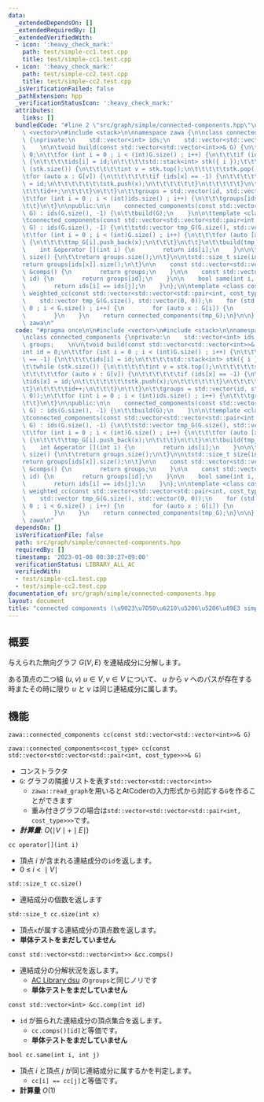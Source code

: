 ```yaml
---
data:
  _extendedDependsOn: []
  _extendedRequiredBy: []
  _extendedVerifiedWith:
  - icon: ':heavy_check_mark:'
    path: test/simple-cc1.test.cpp
    title: test/simple-cc1.test.cpp
  - icon: ':heavy_check_mark:'
    path: test/simple-cc2.test.cpp
    title: test/simple-cc2.test.cpp
  _isVerificationFailed: false
  _pathExtension: hpp
  _verificationStatusIcon: ':heavy_check_mark:'
  attributes:
    links: []
  bundledCode: "#line 2 \"src/graph/simple/connected-components.hpp\"\n\n#include\
    \ <vector>\n#include <stack>\n\nnamespace zawa {\n\nclass connected_components\
    \ {\nprivate:\n    std::vector<int> ids;\n    std::vector<std::vector<int>> groups;\
    \    \n\n\tvoid build(const std::vector<std::vector<int>>& G) {\n\t\tint id =\
    \ 0;\n\t\tfor (int i = 0 ; i < (int)G.size() ; i++) {\n\t\t\tif (ids[i] == -1)\
    \ {\n\t\t\t\tids[i] = id;\n\t\t\t\tstd::stack<int> stk({ i });\t\t\n\t\t\t\twhile\
    \ (stk.size()) {\n\t\t\t\t\tint v = stk.top();\n\t\t\t\t\tstk.pop();\n\t\t\t\t\
    \tfor (auto x : G[v]) {\n\t\t\t\t\t\tif (ids[x] == -1) {\n\t\t\t\t\t\t\tids[x]\
    \ = id;\n\t\t\t\t\t\t\tstk.push(x);\n\t\t\t\t\t\t}\n\t\t\t\t\t}\n\t\t\t\t}\n\t\
    \t\t\tid++;\n\t\t\t}\n\t\t}\n\t\tgroups = std::vector(id, std::vector(0, 0));\n\
    \t\tfor (int i = 0 ; i < (int)ids.size() ; i++) {\n\t\t\tgroups[ids[i]].push_back(i);\n\
    \t\t}\n\t}\n\npublic:\n\n    connected_components(const std::vector<std::vector<int>>&\
    \ G) : ids(G.size(), -1) {\n\t\tbuild(G);\n    }\n\n\ttemplate <class cost_type>\n\
    \tconnected_components(const std::vector<std::vector<std::pair<int, cost_type>>>&\
    \ G) : ids(G.size(), -1) {\n\t\tstd::vector tmp_G(G.size(), std::vector(0, 0));\n\
    \t\tfor (int i = 0 ; i < (int)G.size() ; i++) {\n\t\t\tfor (auto [x, _] : G[i])\
    \ {\n\t\t\t\ttmp_G[i].push_back(x);\n\t\t\t}\n\t\t}\n\t\tbuild(tmp_G);\n\t}\n\n\
    \    int &operator [](int i) {\n        return ids[i];\n    }\n\n\tstd::size_t\
    \ size() {\n\t\treturn groups.size();\n\t}\n\n\tstd::size_t size(int x) {\n\t\t\
    return groups[ids[x]].size();\n\t}\n\n    const std::vector<std::vector<int>>\
    \ &comps() {\n        return groups;\n    }\n\n    const std::vector<int> &comp(int\
    \ id) {\n        return groups[id];\n    }\n\n    bool same(int i, int j) {\n\
    \        return ids[i] == ids[j];\n    }\n};\n\ntemplate <class cost_type>\nconnected_components\
    \ weighted_cc(const std::vector<std::vector<std::pair<int, cost_type>>>& G) {\n\
    \    std::vector tmp_G(G.size(), std::vector(0, 0));\n    for (std::size_t i =\
    \ 0 ; i < G.size() ; i++) {\n        for (auto x : G[i]) {\n            tmp_G[i].push_back(x.first);\n\
    \        }\n    }\n    return connected_components(tmp_G);\n}\n\n} // namespace\
    \ zawa\n"
  code: "#pragma once\n\n#include <vector>\n#include <stack>\n\nnamespace zawa {\n\
    \nclass connected_components {\nprivate:\n    std::vector<int> ids;\n    std::vector<std::vector<int>>\
    \ groups;    \n\n\tvoid build(const std::vector<std::vector<int>>& G) {\n\t\t\
    int id = 0;\n\t\tfor (int i = 0 ; i < (int)G.size() ; i++) {\n\t\t\tif (ids[i]\
    \ == -1) {\n\t\t\t\tids[i] = id;\n\t\t\t\tstd::stack<int> stk({ i });\t\t\n\t\t\
    \t\twhile (stk.size()) {\n\t\t\t\t\tint v = stk.top();\n\t\t\t\t\tstk.pop();\n\
    \t\t\t\t\tfor (auto x : G[v]) {\n\t\t\t\t\t\tif (ids[x] == -1) {\n\t\t\t\t\t\t\
    \tids[x] = id;\n\t\t\t\t\t\t\tstk.push(x);\n\t\t\t\t\t\t}\n\t\t\t\t\t}\n\t\t\t\
    \t}\n\t\t\t\tid++;\n\t\t\t}\n\t\t}\n\t\tgroups = std::vector(id, std::vector(0,\
    \ 0));\n\t\tfor (int i = 0 ; i < (int)ids.size() ; i++) {\n\t\t\tgroups[ids[i]].push_back(i);\n\
    \t\t}\n\t}\n\npublic:\n\n    connected_components(const std::vector<std::vector<int>>&\
    \ G) : ids(G.size(), -1) {\n\t\tbuild(G);\n    }\n\n\ttemplate <class cost_type>\n\
    \tconnected_components(const std::vector<std::vector<std::pair<int, cost_type>>>&\
    \ G) : ids(G.size(), -1) {\n\t\tstd::vector tmp_G(G.size(), std::vector(0, 0));\n\
    \t\tfor (int i = 0 ; i < (int)G.size() ; i++) {\n\t\t\tfor (auto [x, _] : G[i])\
    \ {\n\t\t\t\ttmp_G[i].push_back(x);\n\t\t\t}\n\t\t}\n\t\tbuild(tmp_G);\n\t}\n\n\
    \    int &operator [](int i) {\n        return ids[i];\n    }\n\n\tstd::size_t\
    \ size() {\n\t\treturn groups.size();\n\t}\n\n\tstd::size_t size(int x) {\n\t\t\
    return groups[ids[x]].size();\n\t}\n\n    const std::vector<std::vector<int>>\
    \ &comps() {\n        return groups;\n    }\n\n    const std::vector<int> &comp(int\
    \ id) {\n        return groups[id];\n    }\n\n    bool same(int i, int j) {\n\
    \        return ids[i] == ids[j];\n    }\n};\n\ntemplate <class cost_type>\nconnected_components\
    \ weighted_cc(const std::vector<std::vector<std::pair<int, cost_type>>>& G) {\n\
    \    std::vector tmp_G(G.size(), std::vector(0, 0));\n    for (std::size_t i =\
    \ 0 ; i < G.size() ; i++) {\n        for (auto x : G[i]) {\n            tmp_G[i].push_back(x.first);\n\
    \        }\n    }\n    return connected_components(tmp_G);\n}\n\n} // namespace\
    \ zawa\n"
  dependsOn: []
  isVerificationFile: false
  path: src/graph/simple/connected-components.hpp
  requiredBy: []
  timestamp: '2023-01-08 00:30:27+09:00'
  verificationStatus: LIBRARY_ALL_AC
  verifiedWith:
  - test/simple-cc1.test.cpp
  - test/simple-cc2.test.cpp
documentation_of: src/graph/simple/connected-components.hpp
layout: document
title: "connected components (\u9023\u7D50\u6210\u5206\u5206\u89E3 simple ver)"
---
```


## 概要

与えられた無向グラフ $G(V, E)$ を連結成分に分解します。

ある頂点の二つ組 $(u, v)$ $u \in V, v \in V$ について、 $u$ から $v$ へのパスが存在する時またその時に限り $u$ と $v$ は同じ連結成分に属します。

## 機能

`zawa::connected_components cc(const std::vector<std::vector<int>>& G)`

`zawa::connected_components<cost_type> cc(const std::vector<std::vector<std::pair<int, cost_type>>>& G)`
- コンストラクタ
- `G`: グラフの隣接リストを表す`std::vector<std::vector<int>>`
	- `zawa::read_graph`を用いるとAtCoderの入力形式から対応する`G`を作ることができます
	- 重み付きグラフの場合は`std::vector<std::vector<std::pair<int, cost_type>>>`です。
- ***計算量***: $O(\mid V\mid + \mid E\mid)$

 `cc operator[](int i)`
 - 頂点 $i$ が含まれる連結成分の`id`を返します。
 - $0\ \le\ i\ <\ \mid V\mid$

`std::size_t cc.size()`
- 連結成分の個数を返します

`std::size_t cc.size(int x)`
- 頂点`x`が属する連結成分の頂点数を返します。
- **単体テストをまだしていません**
	
`const std::vector<std::vector<int>> &cc.comps()`
- 連結成分の分解状況を返します。
	- [AC Library dsu](https://atcoder.github.io/ac-library/production/document_ja/dsu.html) の`groups`と同じノリです
	- **単体テストをまだしていません**

`const std::vector<int> &cc.comp(int id)`
- `id` が振られた連結成分の頂点集合を返します。
	- `cc.comps()[id]`と等価です。
	- **単体テストをまだしていません**

`bool cc.same(int i, int j)`
- 頂点 $i$ と頂点 $j$ が同じ連結成分に属するかを判定します。
	- `cc[i] == cc[j]`と等価です。
- **計算量** $O(1)$
